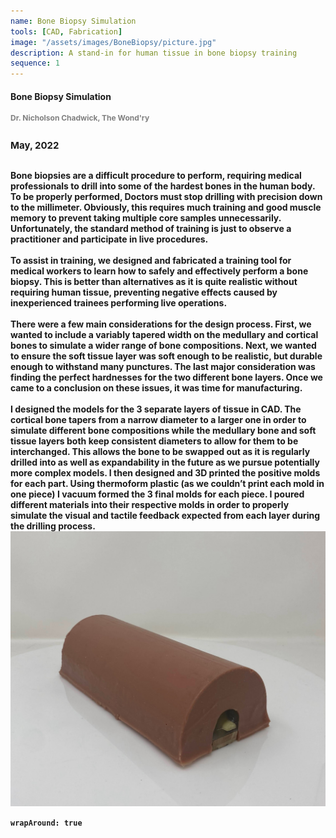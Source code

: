 ```yaml
---
name: Bone Biopsy Simulation
tools: [CAD, Fabrication]
image: "/assets/images/BoneBiopsy/picture.jpg"
description: A stand-in for human tissue in bone biopsy training
sequence: 1
---
```

#### <b>Bone Biopsy Simulation<b>
<p style="font-size:12px; color:#808080;padding: 0 0 1em 0;">Dr. Nicholson Chadwick, The Wond'ry</p>
<p style="font-size:15px; padding: 0 0 1em 0;">May, 2022</p>
Bone biopsies are a difficult procedure to perform, requiring medical professionals to drill into some of the hardest bones in the human body. To be properly performed, Doctors must stop drilling with precision down to the millimeter. Obviously, this requires much training and good muscle memory to prevent taking multiple core samples unnecessarily. Unfortunately, the standard method of training is just to observe a practitioner and participate in live procedures.
<br><br>
To assist in training, we designed and fabricated a training tool for medical workers to learn how to safely and effectively perform a bone biopsy. This is better than alternatives as it is quite realistic without requiring human tissue, preventing negative effects caused by inexperienced trainees performing live operations.
<br><br>
There were a few main considerations for the design process. First, we wanted to include a variably tapered width on the medullary and cortical bones to simulate a wider range of bone compositions. Next, we wanted to ensure the soft tissue layer was soft enough to be realistic, but durable enough to withstand many punctures. The last major consideration was finding the perfect hardnesses for the two different bone layers. Once we came to a conclusion on these issues, it was time for manufacturing.
<br><br>
I designed the models for the 3 separate layers of tissue in CAD. The cortical bone tapers from a narrow diameter to a larger one in order to simulate different bone compositions while the medullary bone and soft tissue layers both keep consistent diameters to allow for them to be interchanged. This allows the bone to be swapped out as it is regularly drilled into as well as expandability in the future as we pursue potentially more complex models. I then designed and 3D printed the positive molds for each part. Using thermoform plastic (as we couldn’t print each mold in one piece) I vacuum formed the 3 final molds for each piece. I poured different materials into their respective molds in order to properly simulate the visual and tactile feedback expected from each layer during the drilling process.

<img src="/assets/images/BoneBiopsy/bonebiopsyreal.jpg" alt="Picture of the completed model">
<p><code>wrapAround: true</code></p>

<!-- Flickity HTML init -->
<div class="gallery js-flickity"
  data-flickity-options='{ "wrapAround": true }'>
  <div class="gallery-cell"></div>
  <div class="gallery-cell"></div>
  <div class="gallery-cell"></div>
  <div class="gallery-cell"></div>
  <div class="gallery-cell"></div>
</div>